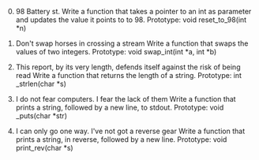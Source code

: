 0. 98 Battery st.
Write a function that takes a pointer to an int as parameter and updates the value it points to to 98.
Prototype: void reset_to_98(int *n)

1. Don't swap horses in crossing a stream
Write a function that swaps the values of two integers.
Prototype: void swap_int(int *a, int *b)

2. This report, by its very length, defends itself against the risk of being read
Write a function that returns the length of a string.
Prototype: int _strlen(char *s)

3. I do not fear computers. I fear the lack of them
Write a function that prints a string, followed by a new line, to stdout.
Prototype: void _puts(char *str)

4. I can only go one way. I've not got a reverse gear
Write a function that prints a string, in reverse, followed by a new line.
Prototype: void print_rev(char *s)
